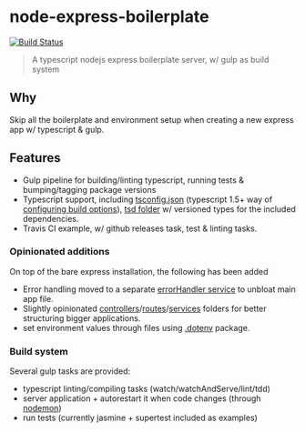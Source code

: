 node-express-boilerplate
=====================

[![Build Status][travis-image]][travis-url]

> A typescript nodejs express boilerplate server, w/ gulp as build system 

## Why

Skip all the boilerplate and environment setup when creating a new express app w/ typescript & gulp. 

## Features

- Gulp pipeline for building/linting typescript, running tests & bumping/tagging package versions
- Typescript support, including [tsconfig.json](tsconfig.json) (typescript 1.5+ way of [configuring build options](https://github.com/Microsoft/TypeScript/wiki/tsconfig.json)),
[tsd folder](./typings) w/ versioned types for the included dependencies.
- Travis CI example, w/ github releases task, test & linting tasks. 

### Opinionated additions

On top of the bare express installation, the following has been added

- Error handling moved to a separate [errorHandler service](./src/services/errorHandler.ts) to unbloat main app file.
- Slightly opinionated [controllers](./src/controllers)/[routes](./src/routes)/[services](./src/services) folders 
for better structuring bigger applications.
- set environment values through files using [.dotenv](https://www.npmjs.com/package/dotenv) package.  

### Build system 

Several gulp tasks are provided:
 
- typescript linting/compiling tasks (watch/watchAndServe/lint/tdd) 
- server application + autorestart it when code changes (through [nodemon](https://www.npmjs.com/package/nodemon))
- run tests (currently jasmine + supertest included as examples)   

[travis-url]: https://travis-ci.org/inakianduaga/node-express-boilerplate
[travis-image]: https://travis-ci.org/inakianduaga/node-express-boilerplate.svg?branch=master
